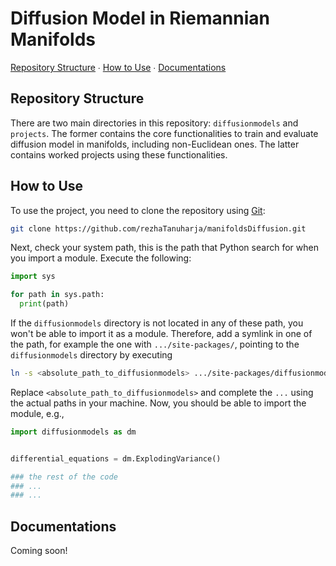 <div align="left">
  <h1>Diffusion Model in Riemannian Manifolds</h1>
  <p>
    <a href="#structure">Repository Structure</a>
    ∙
    <a href="#instructions">How to Use</a>
    ∙
    <a href="#documentations">Documentations</a>
  </p>
</div>

<div>
  <h2 id="structure", align="left">Repository Structure</h2>
  <p>
    There are two main directories in this repository: <code>diffusionmodels</code> and <code>projects</code>.
    The former contains the core functionalities to train and evaluate diffusion model in manifolds, including non-Euclidean ones.
    The latter contains worked projects using these functionalities.
  </p>
</div>

<div id="instructions", align="left">
  <h2>How to Use</h2>
  <p>
    To use the project, you need to clone the repository using <a href="https://git-scm.com" target="_blank">Git</a>:
  </p>
</div>

```bash
git clone https://github.com/rezhaTanuharja/manifoldsDiffusion.git
```

<div>
  <p>
    Next, check your system path, this is the path that Python search for when you import a module.
    Execute the following:
  </p>
</div>

```python
import sys

for path in sys.path:
  print(path)
```

<div>
  <p>
    If the <code>diffusionmodels</code> directory is not located in any of these path, you won't be able to import it as a module.
    Therefore, add a symlink in one of the path, for example the one with <code>.../site-packages/</code>, pointing to the <code>diffusionmodels</code> directory by executing
  </p>
</div>

```bash
ln -s <absolute_path_to_diffusionmodels> .../site-packages/diffusionmodels
```

<div>
  <p>
    Replace <code>&lt;absolute_path_to_diffusionmodels&gt;</code> and complete the <code>...</code> using the actual paths in your machine.
Now, you should be able to import the module, e.g.,
  </p>
</div>

```python
import diffusionmodels as dm


differential_equations = dm.ExplodingVariance()

### the rest of the code
### ...
### ...
```

<div id="documentations", align="left">
  <h2>Documentations</h2>
  <p>Coming soon!</p>
</div>
